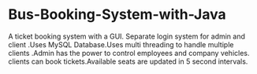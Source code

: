 # Bus-Booking-System-with-Java
A ticket booking system with a GUI. Separate login system for admin and client .Uses MySQL Database.Uses multi threading to handle multiple clients .Admin has the power to control employees and company vehicles. clients can book tickets.Available seats are updated in 5 second intervals.
